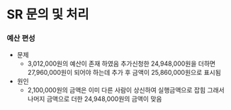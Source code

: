 # SR 문의 및 처리

### 예산 편성
- 문제
  - 3,012,000원의 예산이 존재 하였음 추가신청한 24,948,000원을 더하면 27,960,000원이 되어야 하는데 추가 후 금액이 25,860,000원으로 표시됨 
- 원인
  - 2,100,000원의 금액은 이미 다른 사람이 상신하여 실행금액으로 잡힘 그래서 나머지 금액으로 더한 24,948,000원의 금액이 맞음 


